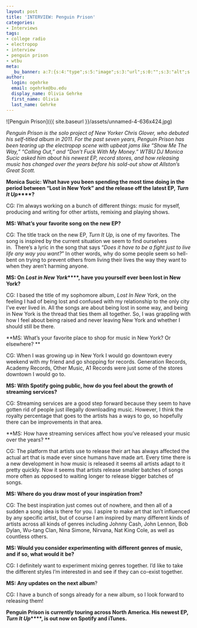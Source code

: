 ```yaml
---
layout: post
title: 'INTERVIEW: Penguin Prison'
categories:
- Interviews
tags:
- college radio
- electropop
- interview
- penguin prison
- wtbu
meta:
  _bu_banner: a:7:{s:4:"type";s:5:"image";s:3:"url";s:0:"";s:3:"alt";s:0:"";s:7:"post_id";s:0:"";s:4:"html";s:0:"";s:8:"position";s:12:"contentWidth";s:7:"caption";s:0:"";}
author:
  login: ogehrke
  email: ogehrke@bu.edu
  display_name: Olivia Gehrke
  first_name: Olivia
  last_name: Gehrke
---
```

![Penguin Prison]({{ site.baseurl }}/assets/unnamed-4-636x424.jpg)

_Penguin Prison is the solo project of New Yorker Chris Glover, who debuted his self-titled album in 2011. For the past seven years, Penguin Prison has been tearing up the electropop scene with upbeat jams like “Show Me The Way,” “Calling Out,” and “Don’t Fuck With My Money.” WTBU DJ Monica Sucic asked him about his newest EP, record stores, and how releasing music has changed over the years before his sold-out show at Allston’s Great Scott._

**Monica Sucic: What have you been spending the most time doing in the period between “Lost in New York” and the release off the latest EP,** **_Turn It Up_****?**

CG: I’m always working on a bunch of different things: music for myself, producing and writing for other artists, remixing and playing shows.

**MS: What’s your favorite song on the new EP?**

CG: The title track on the new EP, _Turn It Up_, is one of my favorites. The song is inspired by the current situation we seem to find ourselves in.  There’s a lyric in the song that says “_Does it have to be a fight just to live life any way you want?_” In other words, why do some people seem so hell-bent on trying to prevent others from living their lives the way they want to when they aren’t harming anyone. 

**MS: On** **_Lost in New York_****, have you yourself ever been lost in New York?**

CG: I based the title of my sophomore album, _Lost In New York_, on the feeling I had of being lost and confused with my relationship to the only city I’ve ever lived in. All the songs are about being lost in some way, and being in New York is the thread that ties them all together. So, I was grappling with how I feel about being raised and never leaving New York and whether I should still be there. 

**MS: What’s your favorite place to shop for music in New York? Or elsewhere? **

CG: When I was growing up in New York I would go downtown every weekend with my friend and go shopping for records. Generation Records, Academy Records, Other Music, A1 Records were just some of the stores downtown I would go to. 

**MS: With Spotify going public, how do you feel about the growth of streaming services?**  

CG: Streaming services are a good step forward because they seem to have gotten rid of people just illegally downloading music. However, I think the royalty percentage that goes to the artists has a ways to go, so hopefully there can be improvements in that area. 

**MS: How have streaming services affect how you’ve released your music over the years? **

CG: The platform that artists use to release their art has always affected the actual art that is made ever since humans have made art. Every time there is a new development in how music is released it seems all artists adapt to it pretty quickly. Now it seems that artists release smaller batches of songs more often as opposed to waiting longer to release bigger batches of songs. 

**MS: Where do you draw most of your inspiration from?**

CG: The best inspiration just comes out of nowhere, and then all of a sudden a song idea is there for you. I aspire to make art that isn’t influenced by any specific artist, but of course I am inspired by many different kinds of artists across all kinds of genres including Johnny Cash, John Lennon, Bob Dylan, Wu-tang Clan, Nina Simone, Nirvana, Nat King Cole, as well as countless others. 

**MS: Would you consider experimenting with different genres of music, and if so, what would it** **be?**

CG: I definitely want to experiment mixing genres together. I’d like to take the different styles I’m interested in and see if they can co-exist together. 

**MS: Any updates on the next album**? 

CG: I have a bunch of songs already for a new album, so I look forward to releasing them!

**Penguin Prison is currently touring across North America. His newest EP,** **_Turn It Up_****, is out now on Spotify and iTunes.**